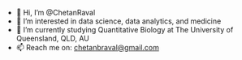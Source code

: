 - 👋 Hi, I’m @ChetanRaval
- 👀 I’m interested in data science, data analytics, and medicine
- 🌱 I’m currently studying Quantitative Biology at The University of Queensland, QLD, AU
- 📫 Reach me on: chetanbraval@gmail.com

<!---
ChetanRaval/ChetanRaval is a ✨ special ✨ repository because its `README.md` (this file) appears on your GitHub profile.
You can click the Preview link to take a look at your changes.
--->
